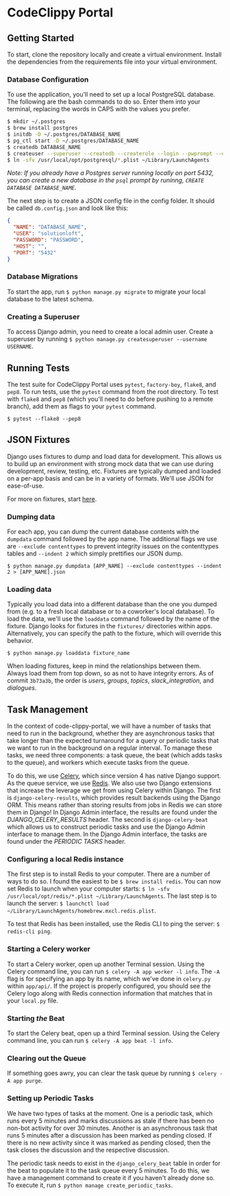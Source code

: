 # CodeClippy Portal

## Getting Started

To start, clone the repository locally and create a virtual environment. Install the dependencies
from the requirements file into your virtual environment.

### Database Configuration

To use the application, you'll need to set up a local PostgreSQL database. The following
are the bash commands to do so. Enter them into your terminal, replacing the words in CAPS
with the values you prefer.

```bash
$ mkdir ~/.postgres
$ brew install postgres
$ initdb -D ~/.postgres/DATABASE_NAME
$ pg_ctl start -D ~/.postgres/DATABASE_NAME
$ createdb DATABASE_NAME
$ createuser --superuser --createdb --createrole --login --pwprompt --encrypted solutionloft
$ ln -sfv /usr/local/opt/postgresql/*.plist ~/Library/LaunchAgents
```

*Note: If you already have a Postgres server running locally on port 5432, you can create a new
database in the `psql` prompt by runinng, `CREATE DATABASE DATABASE_NAME`.*


The next step is to create a JSON config file in the config folder. It should be called `db.config.json`
and look like this:
```JSON
{
  "NAME": "DATABASE_NAME",
  "USER": "solutionloft",
  "PASSWORD": "PASSWORD",
  "HOST": "",
  "PORT": "5432"
}
```

### Database Migrations

To start the app, run `$ python manage.py migrate` to migrate your local database to
the latest schema.

### Creating a Superuser

To access Django admin, you need to create a local admin user. Create a superuser by running
`$ python manage.py createsuperuser --username USERNAME`.

## Running Tests

The test suite for CodeClippy Portal uses `pytest`, `factory-boy`, `flake8`, and `pep8`. To run
tests, use the `pytest` command from the root directory. To test with `flake8` and `pep8` (which
you'll need to do before pushing to a remote branch), add them as flags to your `pytest` command.

`$ pytest --flake8 --pep8` 

## JSON Fixtures

Django uses fixtures to dump and load data for development. This allows us to build up an environment with strong mock
data that we can use during development, review, testing, etc. Fixtures are typically dumped and loaded on a 
per-app basis and can be in a variety of formats. We'll use JSON for ease-of-use.

For more on fixtures, start [here](https://docs.djangoproject.com/en/2.0/howto/initial-data/).

### Dumping data

For each app, you can dump the current database contents with the `dumpdata` command followed by the app name.
The additional flags we use are `--exclude contenttypes` to prevent integrity issues on the contenttypes tables
and `--indent 2` which simply prettifies our JSON dump.

`$ python manage.py dumpdata [APP_NAME] --exclude contenttypes --indent 2 > [APP_NAME].json`

### Loading data

Typically you load data into a different database than the one you dumped from (e.g. to a fresh local database
or to a coworker's local database). To load the data, we'll use the `loaddata` command followed by the name of the
fixture. Django looks for fixtures in the `fixtures/` directories within apps. Alternatively, you can specify
the path to the fixture, which will override this behavior.

`$ python manage.py loaddata fixture_name`

When loading fixtures, keep in mind the relationships between them. Always load them from top down, so as not to have
integrity errors. As of commit `3b73a3b`, the order is *users*, *groups*, *topics*, *slack_integration*, and
*dialogues*.

## Task Management

In the context of code-clippy-portal, we will have a number of tasks that need to run in the background, whether
they are asynchronous tasks that take longer than the expected turnaround for a query or periodic tasks
that we want to run in the background on a regular interval. To manage these tasks, we need three components: a task
queue, the beat (which adds tasks to the queue), and workers which execute tasks from the queue.

To do this, we use [Celery](http://docs.celeryproject.org/en/latest/getting-started/introduction.html#get-started),
which since version 4 has native Django support. As the queue service, we use [Redis](https://redis.io/). We also use
two Django extensions that increase the leverage we get from using Celery within Django. The first
is `django-celery-results`, which provides result backends using the Django ORM. This means rather than storing
results from jobs in Redis we can store them in Django! In Django Admin interface, the results are found under the 
*DJANGO_CELERY_RESULTS* header. The second is `django-celery-beat` which allows us to
construct periodic tasks and use the Django Admin interface to manage them. In the Django Admin interface, the
tasks are found under the *PERIODIC TASKS* header. 

### Configuring a local Redis instance

The first step is to install Redis to your computer. There are a number of ways to do so. I found the easiest to be
`$ brew install redis`. You can now set Redis to launch when your computer starts:
`$ ln -sfv /usr/local/opt/redis/*.plist ~/Library/LaunchAgents`. The last step is to launch the server: 
`$ launchctl load ~/Library/LaunchAgents/homebrew.mxcl.redis.plist`.

To test that Redis has been installed, use the Redis CLI to ping the server: `$ redis-cli ping`.

### Starting a Celery worker

To start a Celery worker, open up another Terminal session. Using the Celery command line, you can run
`$ celery -A app worker -l info`. The `-A` flag is for specifying an app by its name, which we've done in 
`celery.py` within `app/api/`. If the project is properly configured, you should see the Celery logo along
with Redis connection information that matches that in your `local.py` file.

### Starting _the_ Beat

To start the Celery beat, open up a third Terminal session. Using the Celery command line, you can run
`$ celery -A app beat -l info`.

### Clearing out the Queue

If something goes awry, you can clear the task queue by running `$ celery -A app purge`.

### Setting up Periodic Tasks

We have two types of tasks at the moment. One is a periodic task, which runs every 5 minutes
and marks discussions as stale if there has been no non-bot activity for over 30 minutes. Another is
an asynchronous task that runs 5 minutes after a discussion has been marked as pending closed. If
there is no new activity since it was marked as pending closed, then the task closes the discussion and
the respective discussion.

The periodic task needs to exist in the `django_celery_beat` table in order for the beat to populate
it to the task queue every 5 minutes. To do this, we have a management command to create it if you haven't
already done so. To execute it, run `$ python manage create_periodic_tasks`.
